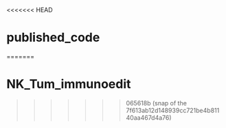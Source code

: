 <<<<<<< HEAD
# published_code
=======
# NK_Tum_immunoedit
>>>>>>> 065618b (snap of the 7f613ab12d148939cc721be4b81140aa467d4a76)

